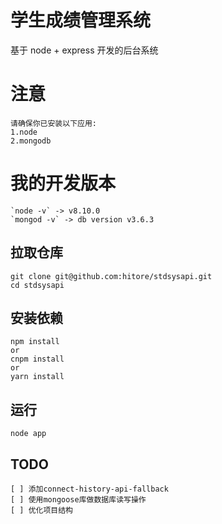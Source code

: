 # 学生成绩管理系统

基于 node + express 开发的后台系统

# 注意
```
请确保你已安装以下应用:
1.node
2.mongodb
```

# 我的开发版本
	`node -v` -> v8.10.0
	`mongod -v` -> db version v3.6.3

## 拉取仓库
```
git clone git@github.com:hitore/stdsysapi.git
cd stdsysapi
```

## 安装依赖
```
npm install
or
cnpm install
or
yarn install
```

## 运行
```
node app
```

## TODO
	[ ] 添加connect-history-api-fallback
	[ ] 使用mongoose库做数据库读写操作
	[ ] 优化项目结构

